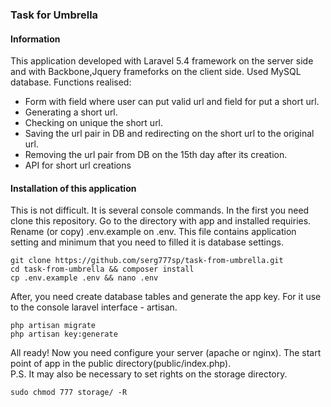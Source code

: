 <h3>Task for Umbrella </h3>
<div>
    <h4>Information</h4>
    <p>
	This application developed with Laravel 5.4 framework on the server side and with Backbone,Jquery frameforks on the client side. Used MySQL database. Functions realised:
	<ul>
	    <li>Form with field where user can put valid url and field for put a short url.</li>
	    <li>Generating a short url.</li>
	    <li>Checking on unique the short url.</li>
	    <li>Saving the url pair in DB and redirecting on the short url to the original url.</li>
	    <li>Removing the url pair from DB on the 15th day after its creation.</li>
	    <li>API for short url creations</li>
	</ul>
    </p>
</div>
<div>
    <h4>Installation of this application</h4>
    <div>
	<p>This is not difficult. It is several console commands. In the first you need clone this repository.
	Go to the directory with app and installed requiries. Rename (or copy) .env.example on .env.
	This file сontains application setting and minimum that you need to filled it is database settings.</p>
	<div>
	    <code>git clone https://github.com/serg777sp/task-from-umbrella.git</code><br>
	    <code>cd task-from-umbrella && composer install</code><br>
	    <code>cp .env.example .env && nano .env</code><br>
	</div>
	<p>After, you need create database tables and generate the app key. For it use to the console laravel interface - artisan.</p>
	<div>
	    <code>php artisan migrate</code><br>
	    <code>php artisan key:generate</code><br>
	</div>
	<p>All ready! Now you need configure your server (apache or nginx). The start point of app in the public directory(public/index.php).<br>
	P.S. It may also be necessary to set rights on the storage directory.</p>
	<div>
	    <code>sudo chmod 777 storage/ -R</code><br>
	</div>
    </div>
</div>
